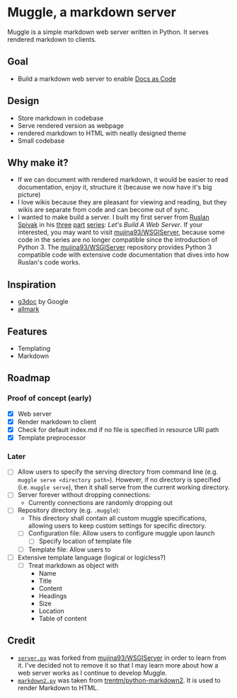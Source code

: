 # Muggle, a markdown server

Muggle is a simple markdown web server written in Python. It serves rendered markdown to clients.

## Goal

- Build a markdown web server to enable [Docs as Code][docascode_article]

## Design

- Store markdown in codebase
- Serve rendered version as webpage
- rendered markdown to HTML with neatly designed theme
- Small codebase

## Why make it?

- If we can document with rendered markdown, it would be easier to read documentation, enjoy it, structure it (because we now have it's big picture)
- I love wikis because they are pleasant for viewing and reading, but they wikis are separate from code and can become out of sync.
- I wanted to make build a server. I built my first server from [Ruslan Spivak](https://ruslanspivak.com/) in his [three](https://ruslanspivak.com/lsbaws-part1/) [part](http://ruslanspivak.com/lsbaws-part2/) [series](http://ruslanspivak.com/lsbaws-part3/): *Let's Build A Web Server*. If your interested, you may want to visit [mujina93/WSGIServer][wsgiserver_github], because some code in the series are no longer compatible since the introduction of Python 3. The [mujina93/WSGIServer][wsgiserver_github] repository provides Python 3 compatible code with extensive code documentation that dives into how Ruslan's code works.

## Inspiration

* [g3doc](https://www.usenix.org/sites/default/files/conference/protected-files/srecon16europe_slides_macnamara.pdf) by Google
* [allmark](https://allmark.io/)

## Features

* Templating
* Markdown

## Roadmap

### Proof of concept (early)

* [x] Web server
* [x] Render markdown to client
* [x] Check for default index.md if no file is specified in resource URI path
* [x] Template preprocessor

### Later

* [ ] Allow users to specify the serving directory from command line (e.g. `muggle serve <directory path>`). However, if no directory is specified (i.e. `muggle serve`), then it shall serve from the current working directory.
* [ ] Server forever without dropping connections:
  * Currently connections are randomly dropping out
* [ ] Repository directory (e.g. `.muggle`):
  * This directory shall contain all custom muggle specifications, allowing users to keep custom settings for specific directory.
  * [ ] Configuration file: Allow users to configure muggle upon launch
    * [ ] Specify location of template file
  * [ ] Template file: Allow users to
* [ ] Extensive template language (logical or logicless?)
  * [ ] Treat markdown as object with
    * Name
    * Title
    * Content
    * Headings
    * Size
    * Location
    * Table of content

## Credit

* [`server.py`](https://github.com/mujina93/WSGIServer/blob/master/webserver2.py) was forked from [mujina93/WSGIServer][wsgiserver_github] in order to learn from it. I've decided not to remove it so that I may learn more about how a web server works as I continue to develop Muggle.
* [`markdown2.py`](https://github.com/trentm/python-markdown2/blob/master/lib/markdown2.py) was taken from [trentm/python-markdown2](https://github.com/trentm/python-markdown2). It is used to render Markdown to HTML.

[wsgiserver_github]: https://github.com/mujina93/WSGIServer
[docascode_article]: http://www.writethedocs.org/guide/docs-as-code/
